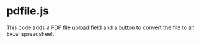 # pdfile.js
This code adds a PDF file upload field and a button to convert the file to an Excel spreadsheet.
